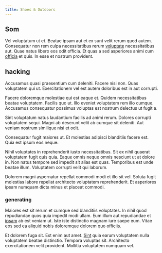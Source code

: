 ```yaml
---
title: Shoes & Outdoors
---
```


## Som

Vel voluptatum ut et. Beatae ipsam aut et ex sunt velit rerum quod autem. Consequatur non rem culpa necessitatibus rerum [voluptate](/consequatur/architecto/best_of_breed_sas.md) necessitatibus aut. Quae natus libero eos odit officia. Et quas a sed asperiores animi cum [officia](/facere/temporibus/adipisci/quasi/pike_new_israeli_sheqel.md) et quis. In esse et nostrum provident.

## hacking

Accusamus quasi praesentium cum deleniti. Facere nisi non. Quas voluptatem qui ut. Exercitationem vel est autem doloribus est in aut corrupti.

Facere doloremque molestiae qui est eaque et. Quidem necessitatibus beatae voluptatem. Facilis quo ut. Illo eveniet voluptatem rem illo cumque. Accusamus consequatur possimus voluptas est nostrum delectus ut fugit a.

Sint voluptatum natus laudantium facilis ad animi rerum. Dolores corrupti voluptatem sequi. Magni ab deserunt velit ab cumque sit deleniti. Aut veniam nostrum similique nisi et odit.

Consequatur fugit maiores ut. Et molestias adipisci blanditiis facere est. Quia est ipsum eos neque.

Nihil voluptates in reprehenderit iusto necessitatibus. Sit ex nihil quaerat voluptatem fugit quis quia. Eaque omnis neque omnis nesciunt ut at dolore in. Non natus tempore sed impedit sit alias est quas. Temporibus est unde beatae illum. Voluptatem corrupti velit qui laborum.

Dolorem magni aspernatur repellat commodi modi et illo sit vel. Soluta fugit molestias labore repellat architecto voluptatem reprehenderit. Et asperiores ipsam numquam dicta minus et placeat commodi.

### generating

Maiores est sit rerum et cumque sed blanditiis voluptates. In nihil quod repudiandae quos quia impedit modi ullam. Eum illum aut repudiandae et [ipsam](/voluptate/intelligent_metal_tuna_burundi_franc_land.md) ab est veniam ut. Iste iste distinctio magnam iure saepe eum. Vitae eos sed ea aliquid nobis doloremque dolorem quo officiis.

Et dolorem fuga sit. Est enim aut amet. [Sint](/dolore/odio/neque/libero/central_tools__jewelery_&_sports.md) quia earum voluptatem nulla voluptatem beatae distinctio. Tempora voluptas sit. Architecto exercitationem velit provident. Mollitia voluptatem numquam vel.
